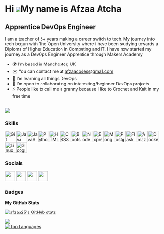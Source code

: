 Hi ![](https://user-images.githubusercontent.com/18350557/176309783-0785949b-9127-417c-8b55-ab5a4333674e.gif)My name is Afzaa Atcha
===================================================================================================================================

Apprentice DevOps Engineer
----------------------------

I am a teacher of 5+ years making a career switch to tech. My journey into tech begun with The Open University where I have been studying towards a Diploma of Higher Education in Computing and IT. I have now started my journey as a DevOps Engineer Apprentice through Makers Academy  
* 🌍  I'm based in Manchester, UK 
* ✉️  You can contact me at [afzaacodes@gmail.com](mailto:afzaacodes@gmail.com) 
* 🧠  I'm learning all things DevOps
* 🤝  I'm open to collaborating on interesting/beginner DevOps projects 
* ⚡  People like to call me a granny because I like to Crochet and Knit in my free time
<br>
<a href="https://www.twitter.com/afzaacodes" target="_blank" rel="noreferrer"><img
src="https://img.shields.io/twitter/follow/afzaacodes?logo=twitter&style=for-the-badge&color=0891b2&labelColor=1c1917"
/></a>

### Skills

<p align="left"> <a href="https://git-scm.com/" target="_blank" rel="noreferrer"><img src="https://raw.githubusercontent.com/danielcranney/readme-generator/main/public/icons/skills/git-colored.svg" width="36" height="36" alt="Git" /></a><a href="https://www.oracle.com/java/" target="_blank" rel="noreferrer"><img src="https://raw.githubusercontent.com/danielcranney/readme-generator/main/public/icons/skills/java-colored.svg" width="36" height="36" alt="Java" /></a><a href="https://developer.mozilla.org/en-US/docs/Web/JavaScript" target="_blank" rel="noreferrer"><img src="https://raw.githubusercontent.com/danielcranney/readme-generator/main/public/icons/skills/javascript-colored.svg" width="36" height="36" alt="JavaScript" /></a><a href="https://www.python.org/" target="_blank" rel="noreferrer"><img src="https://raw.githubusercontent.com/danielcranney/readme-generator/main/public/icons/skills/python-colored.svg" width="36" height="36" alt="Python" /></a><a href="https://developer.mozilla.org/en-US/docs/Glossary/HTML5" target="_blank" rel="noreferrer"><img src="https://raw.githubusercontent.com/danielcranney/readme-generator/main/public/icons/skills/html5-colored.svg" width="36" height="36" alt="HTML5" /></a><a href="https://www.w3.org/TR/CSS/#css" target="_blank" rel="noreferrer"><img src="https://raw.githubusercontent.com/danielcranney/readme-generator/main/public/icons/skills/css3-colored.svg" width="36" height="36" alt="CSS3" /></a><a href="https://getbootstrap.com/" target="_blank" rel="noreferrer"><img src="https://raw.githubusercontent.com/danielcranney/readme-generator/main/public/icons/skills/bootstrap-colored.svg" width="36" height="36" alt="Bootstrap" /></a><a href="https://nodejs.org/en/" target="_blank" rel="noreferrer"><img src="https://raw.githubusercontent.com/danielcranney/readme-generator/main/public/icons/skills/nodejs-colored.svg" width="36" height="36" alt="NodeJS" /></a><a href="https://expressjs.com/" target="_blank" rel="noreferrer"><img src="https://raw.githubusercontent.com/danielcranney/readme-generator/main/public/icons/skills/express-colored.svg" width="36" height="36" alt="Express" /></a><a href="https://www.mongodb.com/" target="_blank" rel="noreferrer"><img src="https://raw.githubusercontent.com/danielcranney/readme-generator/main/public/icons/skills/mongodb-colored.svg" width="36" height="36" alt="MongoDB" /></a><a href="https://www.postgresql.org/" target="_blank" rel="noreferrer"><img src="https://raw.githubusercontent.com/danielcranney/readme-generator/main/public/icons/skills/postgresql-colored.svg" width="36" height="36" alt="PostgreSQL" /></a><a href="https://flask.palletsprojects.com/en/2.0.x/" target="_blank" rel="noreferrer"><img src="https://raw.githubusercontent.com/danielcranney/readme-generator/main/public/icons/skills/flask-colored.svg" width="36" height="36" alt="Flask" /></a><a href="https://aws.amazon.com" target="_blank" rel="noreferrer"><img src="https://raw.githubusercontent.com/danielcranney/readme-generator/main/public/icons/skills/aws-colored.svg" width="36" height="36" alt="Amazon Web Services" /></a><a href="https://www.docker.com/" target="_blank" rel="noreferrer"><img src="https://raw.githubusercontent.com/danielcranney/readme-generator/main/public/icons/skills/docker-colored.svg" width="36" height="36" alt="Docker" /></a><a href="https://www.linux.org" target="_blank" rel="noreferrer"><img src="https://raw.githubusercontent.com/danielcranney/readme-generator/main/public/icons/skills/linux-colored.svg" width="36" height="36" alt="Linux" /></a><a href="https://cloud.google.com/" target="_blank" rel="noreferrer"><img src="https://raw.githubusercontent.com/danielcranney/readme-generator/main/public/icons/skills/googlecloud-colored.svg" width="36" height="36" alt="Google Cloud" /></a> </p>


### Socials

<p align="left"> <a href="https://www.codepen.io/afzaa25" target="_blank" rel="noreferrer"><img src="https://raw.githubusercontent.com/danielcranney/readme-generator/main/public/icons/socials/codepen.svg" width="32" height="32" /></a> <a href="https://www.github.com/afzaa25" target="_blank" rel="noreferrer"><img src="https://raw.githubusercontent.com/danielcranney/readme-generator/main/public/icons/socials/github.svg" width="32" height="32" /></a> <a href="http://www.instagram.com/afzaacodes" target="_blank" rel="noreferrer"><img src="https://raw.githubusercontent.com/danielcranney/readme-generator/main/public/icons/socials/instagram.svg" width="32" height="32" /></a> <a href="https://www.twitter.com/afzaacodes" target="_blank" rel="noreferrer"><img src="https://raw.githubusercontent.com/danielcranney/readme-generator/main/public/icons/socials/twitter.svg" width="32" height="32" /></a></p>

### Badges

<b>My GitHub Stats</b>

<a href="http://www.github.com/afzaa25"><img src="https://github-readme-stats.vercel.app/api?username=afzaa25&show_icons=true&hide=&count_private=true&title_color=14b8a6&text_color=0f172a&icon_color=0891b2&bg_color=ffffff&hide_border=true&show_icons=true" alt="afzaa25's GitHub stats" /></a>

<a href="http://www.github.com/afzaa25"><img src="https://github-readme-streak-stats.herokuapp.com/?user=afzaa25&stroke=0f172a&background=ffffff&ring=14b8a6&fire=14b8a6&currStreakNum=0f172a&currStreakLabel=14b8a6&sideNums=0f172a&sideLabels=0f172a&dates=0f172a&hide_border=true" /></a>
<br>
<a href="https://github.com/afzaa25" align="left"><img src="https://github-readme-stats.vercel.app/api/top-langs/?username=afzaa25&langs_count=10&title_color=14b8a6&text_color=0f172a&icon_color=0891b2&bg_color=ffffff&hide_border=true&locale=en&custom_title=Top%20%Languages" alt="Top Languages" /></a>
